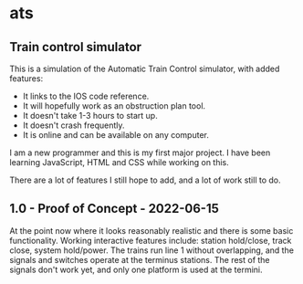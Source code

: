 # ats

## Train control simulator

This is a simulation of the Automatic Train Control simulator, with added features:
 - It links to the IOS code reference.
 - It will hopefully work as an obstruction plan tool.
 - It doesn't take 1-3 hours to start up.
 - It doesn't crash frequently.
 - It is online and can be available on any computer.

I am a new programmer and this is my first major project. I have been learning JavaScript, HTML and CSS while working on this.

There are a lot of features I still hope to add, and a lot of work still to do.


## 1.0 - Proof of Concept - 2022-06-15

At the point now where it looks reasonably realistic and there is some basic functionality.
Working interactive features include: station hold/close, track close, system hold/power.
The trains run line 1 without overlapping, and the signals and switches operate at the terminus stations.
The rest of the signals don't work yet, and only one platform is used at the termini.
